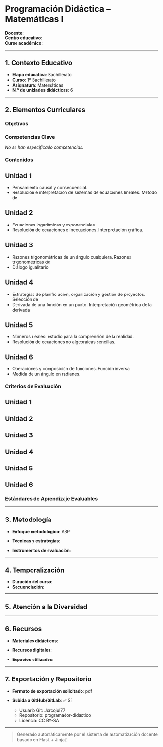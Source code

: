 # Programación Didáctica – Matemáticas I

**Docente**:   
**Centro educativo**:   
**Curso académico**:   

---

## 1. Contexto Educativo

- **Etapa educativa**: Bachillerato
- **Curso**: 1º Bachillerato
- **Asignatura**: Matemáticas I
- **N.º de unidades didácticas**: 6

---

## 2. Elementos Curriculares

### Objetivos


### Competencias Clave

_No se han especificado competencias._


### Contenidos
## Unidad 1
- Pensamiento causal y consecuencial.
- Resolución e interpretación de sistemas de ecuaciones lineales. Método de

## Unidad 2
- Ecuaciones logarítmicas y exponenciales.
- Resolución de ecuaciones e  inecuaciones. Interpretación gráfica.

## Unidad 3
- Razones trigonométricas de un ángulo cualquiera. Razones trigonométricas de
- Diálogo igualitario.

## Unidad 4
- Estrategias de planific ación, organización y gestión de proyectos. Selección de
- Derivada de una función en un punto. Interpretación geométrica de la derivada

## Unidad 5
- Números r eales: estudio para la comprensión de la realidad.
- Resolución de ecuaciones no algebraicas sencillas.

## Unidad 6
- Operaciones y composición de funciones. Función inversa.
- Medida de un ángulo en radianes.

### Criterios de Evaluación
## Unidad 1


## Unidad 2


## Unidad 3


## Unidad 4


## Unidad 5


## Unidad 6


### Estándares de Aprendizaje Evaluables


---

## 3. Metodología

- **Enfoque metodológico**: ABP
- **Técnicas y estrategias**:  
  
- **Instrumentos de evaluación**: 

---

## 4. Temporalización

- **Duración del curso**: 
- **Secuenciación**:  
  

---

## 5. Atención a la Diversidad



---

## 6. Recursos

- **Materiales didácticos**:  
  
- **Recursos digitales**:  
  
- **Espacios utilizados**: 

---

## 7. Exportación y Repositorio

- **Formato de exportación solicitado**: pdf
- **Subida a GitHub/GitLab**: ✅ Sí

  - Usuario Git: Jorcojul77
  - Repositorio: programador-didactico
  - Licencia: CC BY-SA


---

> Generado automáticamente por el sistema de automatización docente basado en Flask + Jinja2